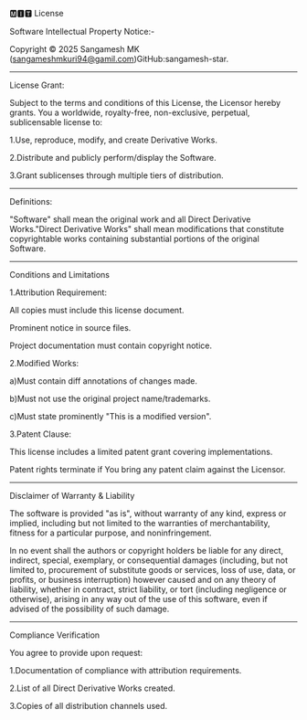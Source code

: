 🅼︎🅸︎🆃︎ License

Software Intellectual Property Notice:-

Copyright © 2025 Sangamesh MK (sangameshmkuri94@gamil.com)GitHub:sangamesh-star.

----

License Grant:

Subject to the terms and conditions of this License, the Licensor hereby grants. You a worldwide, royalty-free, non-exclusive, perpetual, sublicensable license
to:

1.Use, reproduce, modify, and create Derivative Works.


2.Distribute and publicly perform/display the Software.


3.Grant sublicenses through multiple tiers of distribution.

----

Definitions:

"Software" shall mean the original work and all Direct Derivative Works."Direct Derivative Works" shall mean modifications that constitute copyrightable works containing substantial portions of the original Software.

-----


Conditions and Limitations

1.Attribution Requirement:

All copies must include this license document.

Prominent notice in source files.

Project documentation must contain copyright notice.



2.Modified Works:

a)Must contain diff annotations of changes made.

b)Must not use the original project name/trademarks.

c)Must state prominently "This is a modified version".



3.Patent Clause:

This license includes a limited patent grant covering implementations.

Patent rights terminate if You bring any patent claim against the Licensor.

-----

Disclaimer of Warranty & Liability

The software is provided "as is", without warranty of any kind, express or implied, including but not limited to the warranties of merchantability, fitness for a particular purpose, and noninfringement.

In no event shall the authors or copyright holders be liable for any direct, indirect, special, exemplary, or consequential damages (including, but not limited to, procurement of substitute goods or services, loss of use, data, or profits, or business interruption) however caused and on any theory of liability, whether in contract, strict liability, or tort (including negligence or otherwise), arising in any way out of the use of this software, even if advised of the possibility of such damage.

-----


Compliance Verification

You agree to provide upon request:

1.Documentation of compliance with attribution requirements.


2.List of all Direct Derivative Works created.


3.Copies of all distribution channels used.

